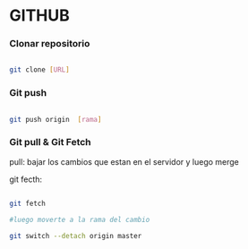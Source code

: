# GITHUB

### Clonar repositorio 

```bash

git clone [URL]

```

### Git push 

```bash 

git push origin  [rama]

```

### Git pull &  Git Fetch

pull: bajar los cambios que estan en el servidor y luego merge

git fecth: 



```bash 

git fetch

#luego moverte a la rama del cambio

git switch --detach origin master



```

